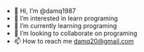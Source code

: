 - 👋 Hi, I’m @damq1987
- 👀 I’m interested in learn programing
- 🌱 I’m currently learning programing
- 💞️ I’m looking to collaborate on programing
- 📫 How to reach me damq20@gmail.com

<!---
damq1987/damq1987 is a ✨ special ✨ repository because its `README.md` (this file) appears on your GitHub profile.
You can click the Preview link to take a look at your changes.
--->
